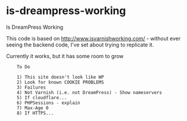 # is-dreampress-working
Is DreamPress Working

This code is based on http://www.isvarnishworking.com/ - without ever seeing the backend code, I've set about trying to replicate it.

Currently it works, but it has some room to grow

		To Do
		
		1) This site doesn't look like WP
		2) Look for known COOKIE PROBLEMS
		3) Failures
		4) Not Varnish (i.e. not DreamPress) - Show nameservers
		5) If cloudflare...
		6) PHPSessions - explain
		7) Max-Age 0
		8) If HTTPS...
